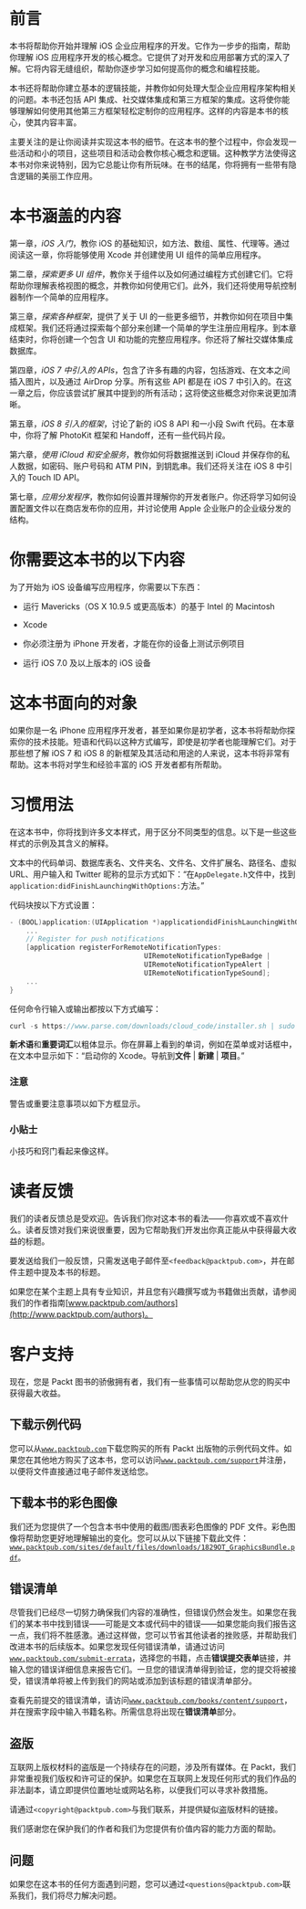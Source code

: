 # 前言

本书将帮助你开始并理解 iOS 企业应用程序的开发。它作为一步步的指南，帮助你理解 iOS 应用程序开发的核心概念。它提供了对开发和应用部署方式的深入了解。它将内容无缝组织，帮助你逐步学习如何提高你的概念和编程技能。

本书还将帮助你建立基本的逻辑技能，并教你如何处理大型企业应用程序架构相关的问题。本书还包括 API 集成、社交媒体集成和第三方框架的集成。这将使你能够理解如何使用其他第三方框架轻松定制你的应用程序。这样的内容是本书的核心，使其内容丰富。

主要关注的是让你阅读并实现这本书的细节。在这本书的整个过程中，你会发现一些活动和小的项目，这些项目和活动会教你核心概念和逻辑。这种教学方法使得这本书对你来说特别，因为它总能让你有所玩味。在书的结尾，你将拥有一些带有隐含逻辑的美丽工作应用。

# 本书涵盖的内容

第一章，*iOS 入门*，教你 iOS 的基础知识，如方法、数组、属性、代理等。通过阅读这一章，你将能够使用 Xcode 并创建使用 UI 组件的简单应用程序。

第二章，*探索更多 UI 组件*，教你关于组件以及如何通过编程方式创建它们。它将帮助你理解表格视图的概念，并教你如何使用它们。此外，我们还将使用导航控制器制作一个简单的应用程序。

第三章，*探索各种框架*，提供了关于 UI 的一些更多细节，并教你如何在项目中集成框架。我们还将通过探索每个部分来创建一个简单的学生注册应用程序。到本章结束时，你将创建一个包含 UI 和功能的完整应用程序。你还将了解社交媒体集成数据库。

第四章，*iOS 7 中引入的 APIs*，包含了许多有趣的内容，包括游戏、在文本之间插入图片，以及通过 AirDrop 分享。所有这些 API 都是在 iOS 7 中引入的。在这一章之后，你应该尝试扩展其中提到的所有活动；这将使这些概念对你来说更加清晰。

第五章，*iOS 8 引入的框架*，讨论了新的 iOS 8 API 和一小段 Swift 代码。在本章中，你将了解 PhotoKit 框架和 Handoff，还有一些代码片段。

第六章，*使用 iCloud 和安全服务*，教你如何将数据推送到 iCloud 并保存你的私人数据，如密码、账户号码和 ATM PIN，到钥匙串。我们还将关注在 iOS 8 中引入的 Touch ID API。

第七章，*应用分发程序*，教你如何设置并理解你的开发者账户。你还将学习如何设置配置文件以在商店发布你的应用，并讨论使用 Apple 企业账户的企业级分发的结构。

# 你需要这本书的以下内容

为了开始为 iOS 设备编写应用程序，你需要以下东西：

+   运行 Mavericks（OS X 10.9.5 或更高版本）的基于 Intel 的 Macintosh

+   Xcode

+   你必须注册为 iPhone 开发者，才能在你的设备上测试示例项目

+   运行 iOS 7.0 及以上版本的 iOS 设备

# 这本书面向的对象

如果你是一名 iPhone 应用程序开发者，甚至如果你是初学者，这本书将帮助你探索你的技术技能。短语和代码以这种方式编写，即使是初学者也能理解它们。对于那些想了解 iOS 7 和 iOS 8 的新框架及其活动和用途的人来说，这本书将非常有帮助。这本书将对学生和经验丰富的 iOS 开发者都有所帮助。

# 习惯用法

在这本书中，你将找到许多文本样式，用于区分不同类型的信息。以下是一些这些样式的示例及其含义的解释。

文本中的代码单词、数据库表名、文件夹名、文件名、文件扩展名、路径名、虚拟 URL、用户输入和 Twitter 昵称的显示方式如下：“在`AppDelegate.h`文件中，找到`application:didFinishLaunchingWithOptions:`方法。”

代码块按以下方式设置：

```swift
- (BOOL)application:(UIApplication *)applicationdidFinishLaunchingWithOptions:(NSDictionary *)launchOptions {
    ...
    // Register for push notifications
    [application registerForRemoteNotificationTypes: 
                                 UIRemoteNotificationTypeBadge |
                                 UIRemoteNotificationTypeAlert |
                                 UIRemoteNotificationTypeSound];
    ...
}
```

任何命令行输入或输出都按以下方式编写：

```swift
curl -s https://www.parse.com/downloads/cloud_code/installer.sh | sudo /bin/bash

```

**新术语**和**重要词汇**以粗体显示。你在屏幕上看到的单词，例如在菜单或对话框中，在文本中显示如下：“启动你的 Xcode。导航到**文件** | **新建** | **项目**。”

### 注意

警告或重要注意事项以如下方框显示。

### 小贴士

小技巧和窍门看起来像这样。

# 读者反馈

我们的读者反馈总是受欢迎。告诉我们你对这本书的看法——你喜欢或不喜欢什么。读者反馈对我们来说很重要，因为它帮助我们开发出你真正能从中获得最大收益的标题。

要发送给我们一般反馈，只需发送电子邮件至`<feedback@packtpub.com>`，并在邮件主题中提及本书的标题。

如果您在某个主题上具有专业知识，并且您有兴趣撰写或为书籍做出贡献，请参阅我们的作者指南[www.packtpub.com/authors](http://www.packtpub.com/authors)。

# 客户支持

现在，您是 Packt 图书的骄傲拥有者，我们有一些事情可以帮助您从您的购买中获得最大收益。

## 下载示例代码

您可以从[`www.packtpub.com`](http://www.packtpub.com)下载您购买的所有 Packt 出版物的示例代码文件。如果您在其他地方购买了这本书，您可以访问[`www.packtpub.com/support`](http://www.packtpub.com/support)并注册，以便将文件直接通过电子邮件发送给您。

## 下载本书的彩色图像

我们还为您提供了一个包含本书中使用的截图/图表彩色图像的 PDF 文件。彩色图像将帮助您更好地理解输出的变化。您可以从以下链接下载此文件：[`www.packtpub.com/sites/default/files/downloads/1829OT_GraphicsBundle.pdf`](https://www.packtpub.com/sites/default/files/downloads/1829OT_GraphicsBundle.pdf)。

## 错误清单

尽管我们已经尽一切努力确保我们内容的准确性，但错误仍然会发生。如果您在我们的某本书中找到错误——可能是文本或代码中的错误——如果您能向我们报告这一点，我们将不胜感激。通过这样做，您可以节省其他读者的挫败感，并帮助我们改进本书的后续版本。如果您发现任何错误清单，请通过访问[`www.packtpub.com/submit-errata`](http://www.packtpub.com/submit-errata)，选择您的书籍，点击**错误提交表单**链接，并输入您的错误详细信息来报告它们。一旦您的错误清单得到验证，您的提交将被接受，错误清单将被上传到我们的网站或添加到该标题的错误清单部分。

查看先前提交的错误清单，请访问[`www.packtpub.com/books/content/support`](https://www.packtpub.com/books/content/support)，并在搜索字段中输入书籍名称。所需信息将出现在**错误清单**部分。

## 盗版

互联网上版权材料的盗版是一个持续存在的问题，涉及所有媒体。在 Packt，我们非常重视我们版权和许可证的保护。如果您在互联网上发现任何形式的我们作品的非法副本，请立即提供位置地址或网站名称，以便我们可以寻求补救措施。

请通过`<copyright@packtpub.com>`与我们联系，并提供疑似盗版材料的链接。

我们感谢您在保护我们的作者和我们为您提供有价值内容的能力方面的帮助。

## 问题

如果您在这本书的任何方面遇到问题，您可以通过`<questions@packtpub.com>`联系我们，我们将尽力解决问题。
